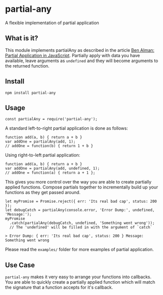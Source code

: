 # partial-any

A flexible implementation of partial application

## What is it?

This module implements partialAny as described in the article [Ben Alman: Partial Application in JavaScript](http://benalman.com/news/2012/09/partial-application-in-javascript/#partial-application-from-anywhere). Partially apply with data you have available, leave arguments as `undefined` and they will become arguments to the returned function.

## Install

    npm install partial-any

## Usage

    const partialAny = require('partial-any');

A standard left-to-right partial application is done as follows:

    function add(a, b) { return a + b }
    var addOne = partialAny(add, 1);
    // addOne = function(b) { return 1 + b }

Using right-to-left partial application:

    function add(a, b) { return a + b }
    var addOne = partialAny(add, undefined, 1);
    // addOne = function(a) { return a + 1 };

This gives you more control over the way you are able to create partially applied functions. Compose partials together to incrementally build up your functions as they get passed around.

    let myPromise = Promise.reject({ err: 'Its real bad cap', status: 200 });
    let debugCatch = partialAny(console.error, 'Error Dump:', undefined, 'Message:');
    myPromise
      .catch(partialAny(debugCatch, undefined, 'Something went wrong'));
      // The 'undefined' will be filled in with the argument of `catch`

    > Error Dump: { err: 'Its real bad cap', status: 200 } Message: Something went wrong

Please read the `examples/` folder for more examples of partial application.

## Use Case

`partial-any` makes it very easy to arrange your functions into callbacks. You are able to quickly create a partially applied function which will match the signature that a function accepts for it's callback.
 
